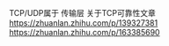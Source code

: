 TCP/UDP属于 传输层 
关于TCP可靠性文章
https://zhuanlan.zhihu.com/p/139327381
https://zhuanlan.zhihu.com/p/163385690